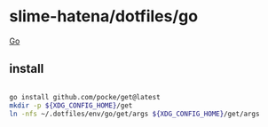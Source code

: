 # slime-hatena/dotfiles/go

[Go](https://go.dev/)

## install

```sh { name=go-install }

go install github.com/pocke/get@latest
mkdir -p ${XDG_CONFIG_HOME}/get
ln -nfs ~/.dotfiles/env/go/get/args ${XDG_CONFIG_HOME}/get/args
```
